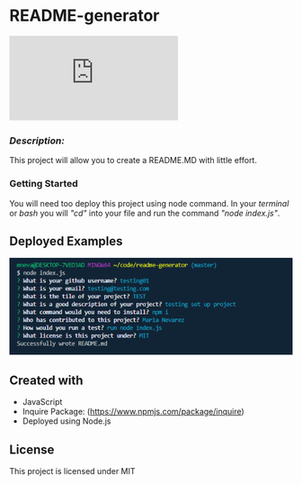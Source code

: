 # README-generator 
![npm](https://img.shields.io/npm/v/readme.md)

### *Description:*
This project will allow you to create a README.MD with little effort.

### **Getting Started**

You will need too deploy this project using node command. In your *terminal* or *bash* you will *"cd"* into your file and run the command *"node index.js"*.

## **Deployed Examples**
![Initial Deployment](/img/readme.png)

## **Created with**
* JavaScript 
* Inquire Package: (https://www.npmjs.com/package/inquire)
* Deployed using Node.js

## **License**

This project is licensed under MIT












